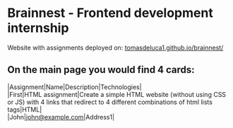# Brainnest - Frontend development internship

Website with assignments deployed on: [tomasdeluca1.github.io/brainnest/](https://tomasdeluca1.github.io/brainnest/)

## On the main page you would find 4 cards:

|Assignment|Name|Description|Technologies|     
|First|HTML assignment|Create a simple HTML website (without using CSS or JS) with 4 links that redirect to 4 different combinations of html lists tags|HTML|  
|John|john@example.com|Address1|
